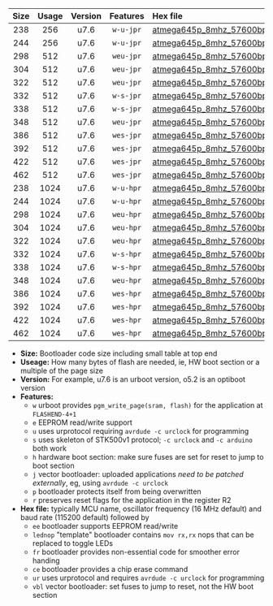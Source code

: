 |Size|Usage|Version|Features|Hex file|
|:-:|:-:|:-:|:-:|:--|
|238|256|u7.6|`w-u-jpr`|[atmega645p_8mhz_57600bps_ur_vbl.hex](https://raw.githubusercontent.com/stefanrueger/urboot/main//atmega645p_8mhz_57600bps_ur_vbl.hex)|
|244|256|u7.6|`w-u-jpr`|[atmega645p_8mhz_57600bps_lednop_ur_vbl.hex](https://raw.githubusercontent.com/stefanrueger/urboot/main//atmega645p_8mhz_57600bps_lednop_ur_vbl.hex)|
|298|512|u7.6|`weu-jpr`|[atmega645p_8mhz_57600bps_ee_ur_vbl.hex](https://raw.githubusercontent.com/stefanrueger/urboot/main//atmega645p_8mhz_57600bps_ee_ur_vbl.hex)|
|304|512|u7.6|`weu-jpr`|[atmega645p_8mhz_57600bps_ee_lednop_ur_vbl.hex](https://raw.githubusercontent.com/stefanrueger/urboot/main//atmega645p_8mhz_57600bps_ee_lednop_ur_vbl.hex)|
|322|512|u7.6|`weu-jpr`|[atmega645p_8mhz_57600bps_ee_lednop_fr_ur_vbl.hex](https://raw.githubusercontent.com/stefanrueger/urboot/main//atmega645p_8mhz_57600bps_ee_lednop_fr_ur_vbl.hex)|
|332|512|u7.6|`w-s-jpr`|[atmega645p_8mhz_57600bps_vbl.hex](https://raw.githubusercontent.com/stefanrueger/urboot/main//atmega645p_8mhz_57600bps_vbl.hex)|
|338|512|u7.6|`w-s-jpr`|[atmega645p_8mhz_57600bps_lednop_vbl.hex](https://raw.githubusercontent.com/stefanrueger/urboot/main//atmega645p_8mhz_57600bps_lednop_vbl.hex)|
|348|512|u7.6|`weu-jpr`|[atmega645p_8mhz_57600bps_ee_lednop_fr_ce_ur_vbl.hex](https://raw.githubusercontent.com/stefanrueger/urboot/main//atmega645p_8mhz_57600bps_ee_lednop_fr_ce_ur_vbl.hex)|
|386|512|u7.6|`wes-jpr`|[atmega645p_8mhz_57600bps_ee_vbl.hex](https://raw.githubusercontent.com/stefanrueger/urboot/main//atmega645p_8mhz_57600bps_ee_vbl.hex)|
|392|512|u7.6|`wes-jpr`|[atmega645p_8mhz_57600bps_ee_lednop_vbl.hex](https://raw.githubusercontent.com/stefanrueger/urboot/main//atmega645p_8mhz_57600bps_ee_lednop_vbl.hex)|
|422|512|u7.6|`wes-jpr`|[atmega645p_8mhz_57600bps_ee_lednop_fr_vbl.hex](https://raw.githubusercontent.com/stefanrueger/urboot/main//atmega645p_8mhz_57600bps_ee_lednop_fr_vbl.hex)|
|462|512|u7.6|`wes-jpr`|[atmega645p_8mhz_57600bps_ee_lednop_fr_ce_vbl.hex](https://raw.githubusercontent.com/stefanrueger/urboot/main//atmega645p_8mhz_57600bps_ee_lednop_fr_ce_vbl.hex)|
|238|1024|u7.6|`w-u-hpr`|[atmega645p_8mhz_57600bps_ur.hex](https://raw.githubusercontent.com/stefanrueger/urboot/main//atmega645p_8mhz_57600bps_ur.hex)|
|244|1024|u7.6|`w-u-hpr`|[atmega645p_8mhz_57600bps_lednop_ur.hex](https://raw.githubusercontent.com/stefanrueger/urboot/main//atmega645p_8mhz_57600bps_lednop_ur.hex)|
|298|1024|u7.6|`weu-hpr`|[atmega645p_8mhz_57600bps_ee_ur.hex](https://raw.githubusercontent.com/stefanrueger/urboot/main//atmega645p_8mhz_57600bps_ee_ur.hex)|
|304|1024|u7.6|`weu-hpr`|[atmega645p_8mhz_57600bps_ee_lednop_ur.hex](https://raw.githubusercontent.com/stefanrueger/urboot/main//atmega645p_8mhz_57600bps_ee_lednop_ur.hex)|
|322|1024|u7.6|`weu-hpr`|[atmega645p_8mhz_57600bps_ee_lednop_fr_ur.hex](https://raw.githubusercontent.com/stefanrueger/urboot/main//atmega645p_8mhz_57600bps_ee_lednop_fr_ur.hex)|
|332|1024|u7.6|`w-s-hpr`|[atmega645p_8mhz_57600bps.hex](https://raw.githubusercontent.com/stefanrueger/urboot/main//atmega645p_8mhz_57600bps.hex)|
|338|1024|u7.6|`w-s-hpr`|[atmega645p_8mhz_57600bps_lednop.hex](https://raw.githubusercontent.com/stefanrueger/urboot/main//atmega645p_8mhz_57600bps_lednop.hex)|
|348|1024|u7.6|`weu-hpr`|[atmega645p_8mhz_57600bps_ee_lednop_fr_ce_ur.hex](https://raw.githubusercontent.com/stefanrueger/urboot/main//atmega645p_8mhz_57600bps_ee_lednop_fr_ce_ur.hex)|
|386|1024|u7.6|`wes-hpr`|[atmega645p_8mhz_57600bps_ee.hex](https://raw.githubusercontent.com/stefanrueger/urboot/main//atmega645p_8mhz_57600bps_ee.hex)|
|392|1024|u7.6|`wes-hpr`|[atmega645p_8mhz_57600bps_ee_lednop.hex](https://raw.githubusercontent.com/stefanrueger/urboot/main//atmega645p_8mhz_57600bps_ee_lednop.hex)|
|422|1024|u7.6|`wes-hpr`|[atmega645p_8mhz_57600bps_ee_lednop_fr.hex](https://raw.githubusercontent.com/stefanrueger/urboot/main//atmega645p_8mhz_57600bps_ee_lednop_fr.hex)|
|462|1024|u7.6|`wes-hpr`|[atmega645p_8mhz_57600bps_ee_lednop_fr_ce.hex](https://raw.githubusercontent.com/stefanrueger/urboot/main//atmega645p_8mhz_57600bps_ee_lednop_fr_ce.hex)|

- **Size:** Bootloader code size including small table at top end
- **Useage:** How many bytes of flash are needed, ie, HW boot section or a multiple of the page size
- **Version:** For example, u7.6 is an urboot version, o5.2 is an optiboot version
- **Features:**
  + `w` urboot provides `pgm_write_page(sram, flash)` for the application at `FLASHEND-4+1`
  + `e` EEPROM read/write support
  + `u` uses urprotocol requiring `avrdude -c urclock` for programming
  + `s` uses skeleton of STK500v1 protocol; `-c urclock` and `-c arduino` both work
  + `h` hardware boot section: make sure fuses are set for reset to jump to boot section
  + `j` vector bootloader: uploaded applications *need to be patched externally*, eg, using `avrdude -c urclock`
  + `p` bootloader protects itself from being overwritten
  + `r` preserves reset flags for the application in the register R2
- **Hex file:** typically MCU name, oscillator frequency (16 MHz default) and baud rate (115200 default) followed by
  + `ee` bootloader supports EEPROM read/write
  + `lednop` "template" bootloader contains `mov rx,rx` nops that can be replaced to toggle LEDs
  + `fr` bootloader provides non-essential code for smoother error handing
  + `ce` bootloader provides a chip erase command
  + `ur` uses urprotocol and requires `avrdude -c urclock` for programming
  + `vbl` vector bootloader: set fuses to jump to reset, not the HW boot section
